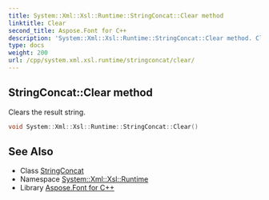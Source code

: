 ```yaml
---
title: System::Xml::Xsl::Runtime::StringConcat::Clear method
linktitle: Clear
second_title: Aspose.Font for C++
description: 'System::Xml::Xsl::Runtime::StringConcat::Clear method. Clears the result string in C++.'
type: docs
weight: 200
url: /cpp/system.xml.xsl.runtime/stringconcat/clear/
---
```

## StringConcat::Clear method


Clears the result string.

```cpp
void System::Xml::Xsl::Runtime::StringConcat::Clear()
```

## See Also

* Class [StringConcat](../)
* Namespace [System::Xml::Xsl::Runtime](../../)
* Library [Aspose.Font for C++](../../../)
